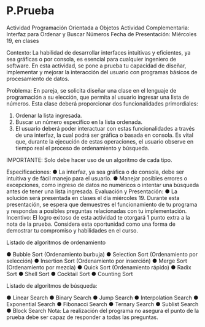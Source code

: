 # P.Prueba

Actividad
Programación Orientada a Objetos
Actividad Complementaria: Interfaz para Ordenar y Buscar Números
Fecha de Presentación: Miércoles 19, en clases

Contexto:
La habilidad de desarrollar interfaces intuitivas y eficientes, ya sea gráficas o por consola, es
esencial para cualquier ingeniero de software. En esta actividad, se pone a prueba tu
capacidad de diseñar, implementar y mejorar la interacción del usuario con programas
básicos de procesamiento de datos.

Problema:
En pareja, se solicita diseñar una clase en el lenguaje de programación a su elección, que
permita al usuario ingresar una lista de números. Esta clase deberá proporcionar dos
funcionalidades primordiales:

1. Ordenar la lista ingresada.
2. Buscar un número específico en la lista ordenada.
3. El usuario deberá poder interactuar con estas funcionalidades a través de una
interfaz, la cual podrá ser gráfica o basada en consola.
Es vital que, durante la
ejecución de estas operaciones, el usuario observe en tiempo real el proceso de
ordenamiento y búsqueda.

IMPORTANTE: Solo debe hacer uso de un algoritmo de cada tipo.


Especificaciones:
● La interfaz, ya sea gráfica o de consola, debe ser intuitiva y de fácil manejo para el
usuario.
● Manejar posibles errores o excepciones, como ingreso de datos no numéricos o
intentar una búsqueda antes de tener una lista ingresada.
Evaluación y Presentación:
● La solución será presentada en clases el día miércoles 19. Durante esta
presentación, se espera que demuestres el funcionamiento de tu programa y
respondas a posibles preguntas relacionadas con tu implementación.
Incentivo:
El logro exitoso de esta actividad te otorgará 1 punto extra a la nota de la prueba. Considera
esta oportunidad como una forma de demostrar tu compromiso y habilidades en el curso.



Listado de algoritmos de ordenamiento

● Bubble Sort (Ordenamiento burbuja)
● Selection Sort (Ordenamiento por selección)
● Insertion Sort (Ordenamiento por inserción)
● Merge Sort (Ordenamiento por mezcla)
● Quick Sort (Ordenamiento rápido)
● Radix Sort
● Shell Sort
● Cocktail Sort
● Counting Sort

Listado de algoritmos de búsqueda:

● Linear Search
● Binary Search
● Jump Search
● Interpolation Search
● Exponential Search
● Fibonacci Search
● Ternary Search
● Sublist Search
● Block Search
Nota: La realización del programa no asegura el punto de la prueba debe ser capaz de
responder a todas las preguntas.
